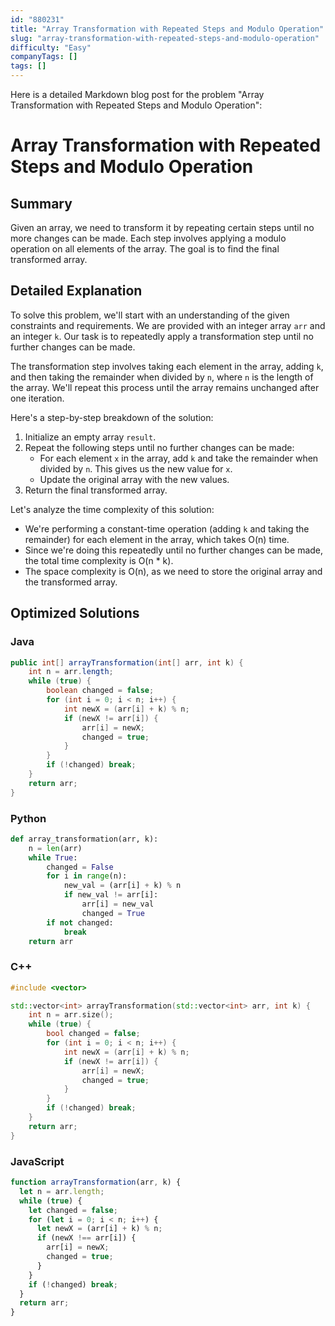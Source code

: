 ```yaml
---
id: "880231"
title: "Array Transformation with Repeated Steps and Modulo Operation"
slug: "array-transformation-with-repeated-steps-and-modulo-operation"
difficulty: "Easy"
companyTags: []
tags: []
---
```


Here is a detailed Markdown blog post for the problem "Array Transformation with Repeated Steps and Modulo Operation":

# Array Transformation with Repeated Steps and Modulo Operation
## Summary
Given an array, we need to transform it by repeating certain steps until no more changes can be made. Each step involves applying a modulo operation on all elements of the array. The goal is to find the final transformed array.

## Detailed Explanation
To solve this problem, we'll start with an understanding of the given constraints and requirements. We are provided with an integer array `arr` and an integer `k`. Our task is to repeatedly apply a transformation step until no further changes can be made.

The transformation step involves taking each element in the array, adding `k`, and then taking the remainder when divided by `n`, where `n` is the length of the array. We'll repeat this process until the array remains unchanged after one iteration.

Here's a step-by-step breakdown of the solution:

1. Initialize an empty array `result`.
2. Repeat the following steps until no further changes can be made:
   - For each element `x` in the array, add `k` and take the remainder when divided by `n`. This gives us the new value for `x`.
   - Update the original array with the new values.
3. Return the final transformed array.

Let's analyze the time complexity of this solution:

* We're performing a constant-time operation (adding `k` and taking the remainder) for each element in the array, which takes O(n) time.
* Since we're doing this repeatedly until no further changes can be made, the total time complexity is O(n * k).
* The space complexity is O(n), as we need to store the original array and the transformed array.

## Optimized Solutions

### Java
```java
public int[] arrayTransformation(int[] arr, int k) {
    int n = arr.length;
    while (true) {
        boolean changed = false;
        for (int i = 0; i < n; i++) {
            int newX = (arr[i] + k) % n;
            if (newX != arr[i]) {
                arr[i] = newX;
                changed = true;
            }
        }
        if (!changed) break;
    }
    return arr;
}
```

### Python
```python
def array_transformation(arr, k):
    n = len(arr)
    while True:
        changed = False
        for i in range(n):
            new_val = (arr[i] + k) % n
            if new_val != arr[i]:
                arr[i] = new_val
                changed = True
        if not changed:
            break
    return arr
```

### C++
```cpp
#include <vector>

std::vector<int> arrayTransformation(std::vector<int> arr, int k) {
    int n = arr.size();
    while (true) {
        bool changed = false;
        for (int i = 0; i < n; i++) {
            int newX = (arr[i] + k) % n;
            if (newX != arr[i]) {
                arr[i] = newX;
                changed = true;
            }
        }
        if (!changed) break;
    }
    return arr;
}
```

### JavaScript
```javascript
function arrayTransformation(arr, k) {
  let n = arr.length;
  while (true) {
    let changed = false;
    for (let i = 0; i < n; i++) {
      let newX = (arr[i] + k) % n;
      if (newX !== arr[i]) {
        arr[i] = newX;
        changed = true;
      }
    }
    if (!changed) break;
  }
  return arr;
}
```